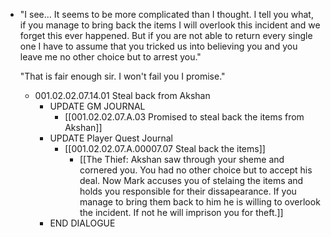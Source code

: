 - "I see... It seems to be more complicated than I thought. I tell you what, if you manage to bring back the items I will overlook this incident and we forget this ever happened. But if you are not able to return every single one I have to assume that you tricked us into believing you and you leave me no other choice but to arrest you."
  
  "That is fair enough sir. I won't fail you I promise."
	- 001.02.02.07.14.01 Steal back from Akshan
		- UPDATE GM JOURNAL
			- [[001.02.02.07.A.03 Promised to steal back the items from Akshan]]
		- UPDATE Player Quest Journal
			- [[001.02.02.07.A.00007.07 Steal back the items]]
				- [[The Thief: Akshan saw through your sheme and cornered you. You had no other choice but to accept his deal. Now Mark accuses you of stelaing the items and holds you responsible for their dissapearance. If you manage to bring them back to him he is willing to overlook the incident. If not he will imprison you for theft.]]
		- END DIALOGUE